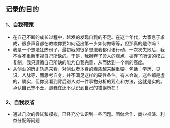 ## 记录的目的
### 1、自我鞭策
- 在自己不断的成长过程中，越发的发现自我的不足。在这个年代，大家急于求成，很多声音都在教唆你要如何迈出第一步如何做等等，但那真的是你吗？
- 我是一个想法狂热份子，最初我的很多想法我都付诸行动，一次次失败后，我不得不重新审视自己所缺的。于是，我摒弃了旁人的观点，摒弃了所谓的模式复制。我只遵循自己所缺的能力自我完善，从而达到一个新的高度。
- 从创业的历史轨迹来看，对创业者本身的素质越来越重要，包括：学历、见识、人脉等，而思考自身，并不满足这样的硬性条件。有人会说，这些都是虚的，确实，但你没看到背后别人对一件事物分析的观点和方法，这就是实的。承认自己笨不丑，愚蠢在还不认识到自己的错误所在！

### 2、自我反省
- 通过几次的尝试和模拟，已经充分认识到一些问题。团体合作、商业推演、利益分配等问题
